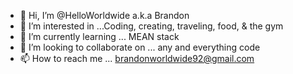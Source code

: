 - 👋 Hi, I’m @HelloWorldwide a.k.a Brandon 
- 👀 I’m interested in ...Coding, creating, traveling, food, & the gym
- 🌱 I’m currently learning ... MEAN stack
- 💞️ I’m looking to collaborate on ... any and everything code
- 📫 How to reach me ... brandonworldwide92@gmail.com

<!---
HelloWorldwide/HelloWorldwide is a ✨ special ✨ repository because its `README.md` (this file) appears on your GitHub profile.
You can click the Preview link to take a look at your changes.
--->
